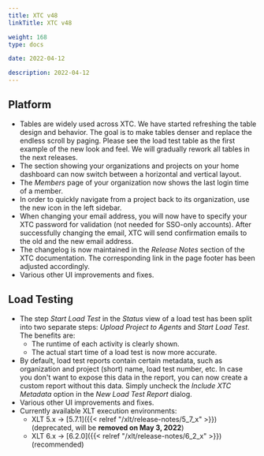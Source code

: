 ```yaml
---
title: XTC v48
linkTitle: XTC v48

weight: 168
type: docs

date: 2022-04-12

description: 2022-04-12
---
```


## Platform

* Tables are widely used across XTC. We have started refreshing the table design and behavior. The goal is to make tables denser and replace the endless scroll by paging. Please see the load test table as the first example of the new look and feel. We will gradually rework all tables in the next releases.
* The section showing your organizations and projects on your home dashboard can now switch between a horizontal and vertical layout.
* The _Members_ page of your organization now shows the last login time of a member.
* In order to quickly navigate from a project back to its organization, use the new icon in the left sidebar.
* When changing your email address, you will now have to specify your XTC password for validation (not needed for SSO-only accounts). After successfully changing the email, XTC will send confirmation emails to the old and the new email address.
* The changelog is now maintained in the _Release Notes_ section of the XTC documentation. The corresponding link in the page footer has been adjusted accordingly.
* Various other UI improvements and fixes.


## Load Testing



* The step _Start Load Test_ in the _Status_ view of a load test has been split into two separate steps: _Upload Project to Agents_ and _Start Load Test_. The benefits are:
    * The runtime of each activity is clearly shown.
    * The actual start time of a load test is now more accurate.
* By default, load test reports contain certain metadata, such as organization and project (short) name, load test number, etc. In case you don't want to expose this data in the report, you can now create a custom report without this data. Simply uncheck the _Include XTC Metadata_ option in the _New Load Test Report_ dialog.
* Various other UI improvements and fixes.
* Currently available XLT execution environments:
    * XLT 5.x → [5.7.1]({{< relref "/xlt/release-notes/5_7_x" >}}) (deprecated, will be **removed on May 3, 2022**)
    * XLT 6.x → [6.2.0]({{< relref "/xlt/release-notes/6_2_x" >}}) (recommended)
